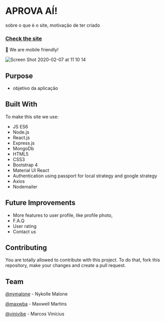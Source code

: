 # APROVA AÍ!
sobre o que é o site, motivação de ter criado
### [Check the site](https://aprova-ai.herokuapp.com)

:iphone: We are mobile friendly! 



![Screen Shot 2020-02-07 at 11 10 14](https://user-images.githubusercontent.com/54912285/74036822-c578ac80-499b-11ea-8239-ba608b5506f9.png)

## Purpose
* objetivo da aplicação



## Built With
To make this site we use:
* JS ES6
* Node.js
* React.js
* Express.js
* MongoDb
* HTML5
* CSS3
* Bootstrap 4
* Material UI React
* Authentication using passport for local strategy and google strategy 
* Axios 
* Nodemailer

## Future Improvements
* More features to user profile, like profile photo,
* F.A.Q 
* User rating 
* Contact us 

## Contributing
You are totally allowed to contribute with this project. To do that, fork this repository, make your changes and create a pull request.

## Team 
[@nymalone](https://github.com/nymalone) - Nykolle Malone

[@maxwba](https://github.com/maxwba) - Maxwell Martins

[@vinivibe](https://github.com/maxwba) - Marcos Vinícius
